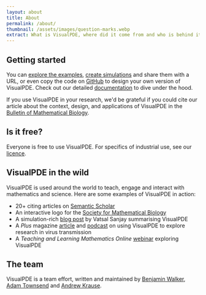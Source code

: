 ```yaml
---
layout: about
title: About
permalink: /about/
thumbnail: /assets/images/question-marks.webp
extract: What is VisualPDE, where did it come from and who is behind it?
---
```


<!-- ## The idea

Communicating mathematics can be challenging. This is especially true for [partial differential equations](https://en.wikipedia.org/wiki/Partial_differential_equation) (PDEs), which are a staple of undergraduate mathematics courses and almost ubiquitous in mathematical modelling of the real world.

Many of these equations exhibit intuitive behaviours, but it can be hard to see that just by looking at the symbols. We set out to create a tool for solving this problem, aiming to allow anyone to type in their PDE and instantly visualise and interact with solutions of these equations. Crucially, we wanted people to be able to do this without needing to take a course on numerical methods, or even one on PDEs.

Read more about VisualPDE and its context in our article in the [Bulletin of Mathematical Biology](https://doi.org/10.1007/s11538-023-01218-4). -->

<!-- ## Beginnings

Through a [Durham Centre for Academic Development](https://www.durham.ac.uk/departments/centres/academic-development/) collaborative innovation grant, Alex Chudasama (a final-year undergraduate at Durham University) designed an early version based on this [reaction–diffusion simulator](https://pmneila.github.io/jsexp/grayscott/).

From this proof-of-concept, development of what became VisualPDE took off and we released the first public version in April 2023. Since then, we've kept expanding VisualPDE and its applications, from education and research to knowledge exchange and public engagement.


## VisualPDE today

Today, VisualPDE is both a simulator and a collection of examples for exploring the world of PDEs. VisualPDE has been used around the world to teach, engage and interact with mathematics and science through tens of thousands of simulations.

Some external applications of VisualPDE include:

- An interactive logo for the [Society for Mathematical Biology](https://smb.org)

- Providing figures and supporting simulations for a rigorous [study of localised pattern formation in dryland vegetation](https://arxiv.org/abs/2309.02956)

- Numerical simulation of temporal and spatiotemporal oscillations in a [model of viral cancer therapy](https://doi.org/10.1101/2023.12.19.572433)

- A [paper](https://link.springer.com/article/10.1007/s11538-023-01250-4) demonstrating the insufficiency of linear stability theory in understanding Turing patterns

- Exploring the principles behind the design of simple but effective robotic filaments for microscale swimming in a [multidisciplinary paper](https://doi.org/10.48550/arXiv.2402.13844) -->


## Getting started

You can [explore the examples](/explore), [create simulations](/create) and share them with a URL, or even copy the code on [GitHub](https://github.com/Pecnut/visual-pde) to design your own version of VisualPDE. Check out our detailed [documentation](/user-guide) to dive under the hood.

If you use VisualPDE in your research, we'd be grateful if you could cite our article about the context, design, and applications of VisualPDE in the [Bulletin of Mathematical Biology](https://doi.org/10.1007/s11538-023-01218-4).

## Is it free?
Everyone is free to use VisualPDE. For specifics of industrial use, see our [licence](https://github.com/Pecnut/visual-pde/blob/main/LICENSE.md).

## VisualPDE in the wild

VisualPDE is used around the world to teach, engage and interact with mathematics and science. Here are some examples of VisualPDE in action:
- <span id="citing-articles">20+</span> citing articles on [Semantic Scholar](https://www.semanticscholar.org/paper/1e2228a2a63cb025c65bcba930f9118e4d26c081)
- An interactive logo for the [Society for Mathematical Biology](https://smb.org)
- A simulation-rich [blog post](https://blogs.comphy-lab.org/Blog/2025-visual-pdes) by Vatsal Sanjay summarising VisualPDE
- A *Plus* magazine [article](https://plus.maths.org/content/playing-visualpde) and [podcast](https://plusmathsorg.podbean.com/e/playing-with-visualpde/) on using VisualPDE to explore research in virus transmission
- A *Teaching and Learning Mathematics Online* [webinar](https://www.youtube.com/watch?v=tJ_LBR4OQXc) exploring VisualPDE

## The team

VisualPDE is a team effort, written and maintained by [Benjamin Walker](https://benjaminwalker.info/), [Adam Townsend](https://adamtownsend.com/) and [Andrew Krause](https://www.andrewkrause.org/).

<script type="text/javascript">
    async function fetchCitingArticlesCount() {
        const response = await fetch('https://api.semanticscholar.org/graph/v1/paper/10.1007/s11538-023-01218-4?fields=citationCount');
        const data = await response.json();
        if (!response.ok) {
            console.error('Error fetching citation count:', data);
            return 'N/A';
        }
        return data.citationCount;
    }
    
    fetchCitingArticlesCount().then(count => {
        if (count === 'N/A') return;
        document.getElementById('citing-articles').textContent = count;
    });
</script>